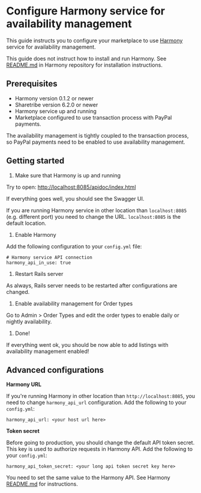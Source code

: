 # Configure Harmony service for availability management

This guide instructs you to configure your marketplace to use [Harmony](https://www.github.com/sharetribe/harmony) service for availability management.

This guide does not instruct how to install and run Harmony. See [README.md](https://github.com/sharetribe/harmony/blob/master/README.md) in Harmony repository for installation instructions.

## Prerequisites

* Harmony version 0.1.2 or newer
* Sharetribe version 6.2.0 or newer
* Harmony service up and running
* Marketplace configured to use transaction process with PayPal payments.

The availability management is tightly coupled to the transaction process, so PayPal payments need to be enabled to use availability management.

## Getting started

1. Make sure that Harmony is up and running

  Try to open: [http://localhost:8085/apidoc/index.html](http://localhost:8085/apidoc/index.html)

  If everything goes well, you should see the Swagger UI.

  If you are running Harmony service in other location than `localhost:8085` (e.g. different port) you need to change the URL. `localhost:8085` is the default location.

1. Enable Harmony

  Add the following configuration to your `config.yml` file:

  ```
  # Harmony service API connection
  harmony_api_in_use: true
  ```

1. Restart Rails server

  As always, Rails server needs to be restarted after configurations are changed.

1. Enable availability management for Order types

  Go to Admin > Order Types and edit the order types to enable daily or nightly availability.

1. Done!

  If everything went ok, you should be now able to add listings with availability management enabled!

## Advanced configurations

**Harmony URL**

If you're running Harmony in other location than `http://localhost:8085`, you need to change `harmony_api_url` configuration. Add the following to your `config.yml`:

```
harmony_api_url: <your host url here>
```

**Token secret**

Before going to production, you should change the default API token secret. This key is used to authorize requests in Harmony API. Add the following to your `config.yml`:

```
harmony_api_token_secret: <your long api token secret key here>
```

You need to set the same value to the Harmony API. See Harmony [README.md](https://www.github.com/sharetribe/harmony/blob/master/README.md) for instructions.
